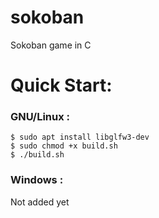 # sokoban
Sokoban game in C

# Quick Start:

### GNU/Linux : <br/>
`$ sudo apt install libglfw3-dev` <br/>
`$ sudo chmod +x build.sh` <br/>
`$ ./build.sh` <br/>

### Windows :
Not added yet